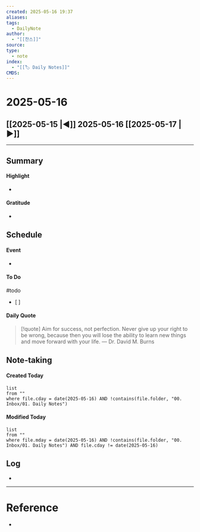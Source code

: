 ```yaml
---
created: 2025-05-16 19:37
aliases: 
tags:
  - DailyNote
author:
  - "[[찬스]]"
source: 
type:
  - note
index:
  - "[[🏷 Daily Notes]]"
CMDS:
---
```

# 2025-05-16
## [[2025-05-15 |◀︎]] 2025-05-16 [[2025-05-17 |▶︎]]
---
## Summary
#### Highlight
- 
#### Gratitude
- 
## Schedule
#### Event
- 
#### To Do
#todo 
- [ ] 
#### Daily Quote
> [!quote] Aim for success, not perfection. Never give up your right to be wrong, because then you will lose the ability to learn new things and move forward with your life.
> — Dr. David M. Burns
## Note-taking
#### Created Today
```dataview
list
from ""
where file.cday = date(2025-05-16) AND !contains(file.folder, "00. Inbox/01. Daily Notes")
```
#### Modified Today
```dataview
list
from ""
where file.mday = date(2025-05-16) AND !contains(file.folder, "00. Inbox/01. Daily Notes") AND file.cday != date(2025-05-16)
```
## Log
- 

--- 
# Reference
- 